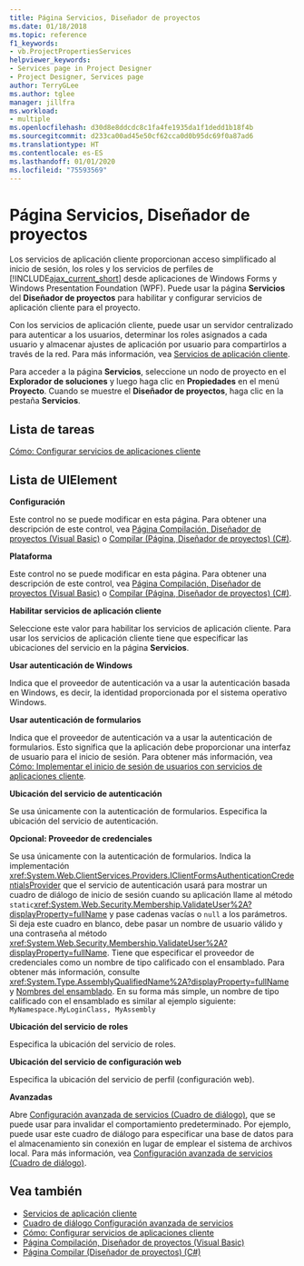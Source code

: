 ```yaml
---
title: Página Servicios, Diseñador de proyectos
ms.date: 01/18/2018
ms.topic: reference
f1_keywords:
- vb.ProjectPropertiesServices
helpviewer_keywords:
- Services page in Project Designer
- Project Designer, Services page
author: TerryGLee
ms.author: tglee
manager: jillfra
ms.workload:
- multiple
ms.openlocfilehash: d30d8e8ddcdc8c1fa4fe1935da1f1dedd1b18f4b
ms.sourcegitcommit: d233ca00ad45e50cf62cca0d0b95dc69f0a87ad6
ms.translationtype: HT
ms.contentlocale: es-ES
ms.lasthandoff: 01/01/2020
ms.locfileid: "75593569"
---
```

# <a name="services-page-project-designer"></a>Página Servicios, Diseñador de proyectos

Los servicios de aplicación cliente proporcionan acceso simplificado al inicio de sesión, los roles y los servicios de perfiles de [!INCLUDE[ajax_current_short](../../ide/reference/includes/ajax_current_short_md.md)] desde aplicaciones de Windows Forms y Windows Presentation Foundation (WPF). Puede usar la página **Servicios** del **Diseñador de proyectos** para habilitar y configurar servicios de aplicación cliente para el proyecto.

Con los servicios de aplicación cliente, puede usar un servidor centralizado para autenticar a los usuarios, determinar los roles asignados a cada usuario y almacenar ajustes de aplicación por usuario para compartirlos a través de la red. Para más información, vea [Servicios de aplicación cliente](/dotnet/framework/common-client-technologies/client-application-services).

Para acceder a la página **Servicios**, seleccione un nodo de proyecto en el **Explorador de soluciones** y luego haga clic en **Propiedades** en el menú **Proyecto**. Cuando se muestre el **Diseñador de proyectos**, haga clic en la pestaña **Servicios**.

## <a name="task-list"></a>Lista de tareas

[Cómo: Configurar servicios de aplicaciones cliente](/dotnet/framework/common-client-technologies/how-to-configure-client-application-services)

## <a name="uielement-list"></a>Lista de UIElement

 **Configuración**

Este control no se puede modificar en esta página. Para obtener una descripción de este control, vea [Página Compilación, Diseñador de proyectos (Visual Basic)](../../ide/reference/compile-page-project-designer-visual-basic.md) o [Compilar (Página, Diseñador de proyectos) (C#)](../../ide/reference/build-page-project-designer-csharp.md).

 **Plataforma**

Este control no se puede modificar en esta página. Para obtener una descripción de este control, vea [Página Compilación, Diseñador de proyectos (Visual Basic)](../../ide/reference/compile-page-project-designer-visual-basic.md) o [Compilar (Página, Diseñador de proyectos) (C#)](../../ide/reference/build-page-project-designer-csharp.md).

 **Habilitar servicios de aplicación cliente**

Seleccione este valor para habilitar los servicios de aplicación cliente. Para usar los servicios de aplicación cliente tiene que especificar las ubicaciones del servicio en la página **Servicios**.

 **Usar autenticación de Windows**

Indica que el proveedor de autenticación va a usar la autenticación basada en Windows, es decir, la identidad proporcionada por el sistema operativo Windows.

 **Usar autenticación de formularios**

Indica que el proveedor de autenticación va a usar la autenticación de formularios. Esto significa que la aplicación debe proporcionar una interfaz de usuario para el inicio de sesión. Para obtener más información, vea [Cómo: Implementar el inicio de sesión de usuarios con servicios de aplicaciones cliente](/dotnet/framework/common-client-technologies/how-to-implement-user-login-with-client-application-services).

 **Ubicación del servicio de autenticación**

Se usa únicamente con la autenticación de formularios. Especifica la ubicación del servicio de autenticación.

 **Opcional: Proveedor de credenciales**

Se usa únicamente con la autenticación de formularios. Indica la implementación <xref:System.Web.ClientServices.Providers.IClientFormsAuthenticationCredentialsProvider> que el servicio de autenticación usará para mostrar un cuadro de diálogo de inicio de sesión cuando su aplicación llame al método `static`<xref:System.Web.Security.Membership.ValidateUser%2A?displayProperty=fullName> y pase cadenas vacías o `null` a los parámetros. Si deja este cuadro en blanco, debe pasar un nombre de usuario válido y una contraseña al método <xref:System.Web.Security.Membership.ValidateUser%2A?displayProperty=fullName>. Tiene que especificar el proveedor de credenciales como un nombre de tipo calificado con el ensamblado. Para obtener más información, consulte <xref:System.Type.AssemblyQualifiedName%2A?displayProperty=fullName> y [Nombres del ensamblado](/dotnet/framework/app-domains/assembly-names). En su forma más simple, un nombre de tipo calificado con el ensamblado es similar al ejemplo siguiente: `MyNamespace.MyLoginClass, MyAssembly`

 **Ubicación del servicio de roles**

Especifica la ubicación del servicio de roles.

 **Ubicación del servicio de configuración web**

Especifica la ubicación del servicio de perfil (configuración web).

 **Avanzadas**

Abre [Configuración avanzada de servicios (Cuadro de diálogo)](../../ide/reference/advanced-settings-for-services-dialog-box.md), que se puede usar para invalidar el comportamiento predeterminado. Por ejemplo, puede usar este cuadro de diálogo para especificar una base de datos para el almacenamiento sin conexión en lugar de emplear el sistema de archivos local. Para más información, vea [Configuración avanzada de servicios (Cuadro de diálogo)](../../ide/reference/advanced-settings-for-services-dialog-box.md).

## <a name="see-also"></a>Vea también

- [Servicios de aplicación cliente](/dotnet/framework/common-client-technologies/client-application-services)
- [Cuadro de diálogo Configuración avanzada de servicios](../../ide/reference/advanced-settings-for-services-dialog-box.md)
- [Cómo: Configurar servicios de aplicaciones cliente](/dotnet/framework/common-client-technologies/how-to-configure-client-application-services)
- [Página Compilación, Diseñador de proyectos (Visual Basic)](../../ide/reference/compile-page-project-designer-visual-basic.md)
- [Página Compilar (Diseñador de proyectos) (C#)](../../ide/reference/build-page-project-designer-csharp.md)
